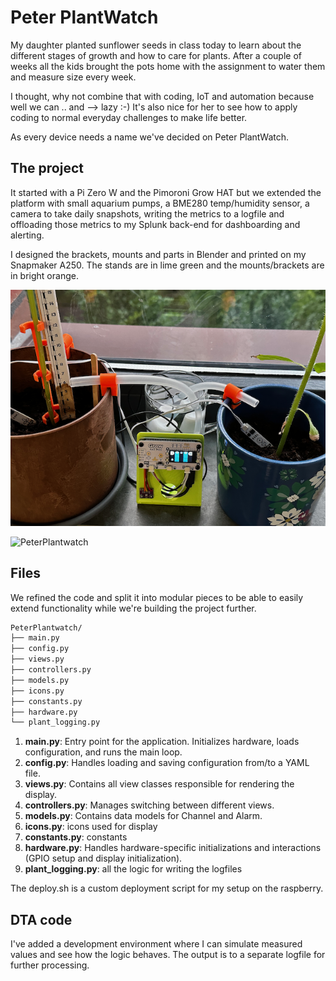 # Peter PlantWatch

My daughter planted sunflower seeds in class today to learn about the different stages of growth and how to care for plants. After a couple of weeks all the kids brought the pots home with the assignment to water them and measure size every week.

I thought, why not combine that with coding, IoT and automation because well we can .. and --> lazy :-)
It's also nice for her to see how to apply coding to normal everyday challenges to make life better.

As every device needs a name we've decided on Peter PlantWatch.

## The project

It started with a Pi Zero W and the Pimoroni Grow HAT but we extended the platform with small aquarium pumps, a BME280 temp/humidity sensor, a camera to take daily snapshots, writing the metrics to a logfile and offloading those metrics to my Splunk back-end for dashboarding and alerting.

I designed the brackets, mounts and parts in Blender and printed on my Snapmaker A250. The stands are in lime green and the mounts/brackets are in bright orange.

![PeterPlantwatch](https://github.com/jinjirosan/Peter-PlantWatch/blob/main/images/IMG_9332.png)

![PeterPlantwatch](https://github.com/jinjirosan/Peter-PlantWatch/blob/main/images/IMG_9274.gif)

## Files

We refined the code and split it into modular pieces to be able to easily extend functionality while we're building the project further.

```bash
PeterPlantwatch/
├── main.py
├── config.py
├── views.py
├── controllers.py
├── models.py
├── icons.py
├── constants.py
├── hardware.py
└── plant_logging.py
```

1. **main.py**: Entry point for the application. Initializes hardware, loads configuration, and runs the main loop.
2. **config.py**: Handles loading and saving configuration from/to a YAML file.
3. **views.py**: Contains all view classes responsible for rendering the display.
4. **controllers.py**: Manages switching between different views.
5. **models.py**: Contains data models for Channel and Alarm.
6. **icons.py**: icons used for display
7. **constants.py**: constants
8. **hardware.py**: Handles hardware-specific initializations and interactions (GPIO setup and display initialization).
9. **plant_logging.py**: all the logic for writing the logfiles

The deploy.sh is a custom deployment script for my setup on the raspberry.

## DTA code
I've added a development environment where I can simulate measured values and see how the logic behaves. The output is to a separate logfile for further processing.